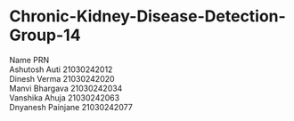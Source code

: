 # Chronic-Kidney-Disease-Detection-Group-14
Name	             PRN <br>
Ashutosh Auti	     21030242012 <br>
Dinesh Verma	     21030242020 <br>
Manvi Bhargava	   21030242034 <br>
Vanshika Ahuja	   21030242063 <br>
Dnyanesh Painjane	 21030242077 <br>

